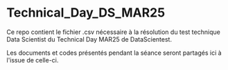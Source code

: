 # Technical_Day_DS_MAR25

Ce repo contient le fichier .csv nécessaire à la résolution du test technique Data Scientist du Technical Day MAR25 de DataScientest.

Les documents et codes présentés pendant la séance seront partagés ici à l'issue de celle-ci.
